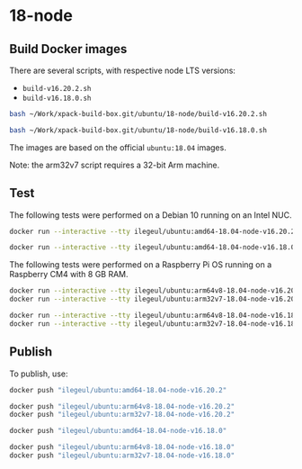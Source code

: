 
# 18-node

## Build Docker images

There are several scripts, with respective node LTS versions:

- `build-v16.20.2.sh`
- `build-v16.18.0.sh`

```sh
bash ~/Work/xpack-build-box.git/ubuntu/18-node/build-v16.20.2.sh
```

```sh
bash ~/Work/xpack-build-box.git/ubuntu/18-node/build-v16.18.0.sh
```

The images are based on the official `ubuntu:18.04` images.

Note: the arm32v7 script requires a 32-bit Arm machine.

## Test

The following tests were performed on a Debian 10
running on an Intel NUC.

```sh
docker run --interactive --tty ilegeul/ubuntu:amd64-18.04-node-v16.20.2
```

```sh
docker run --interactive --tty ilegeul/ubuntu:amd64-18.04-node-v16.18.0
```

The following tests were performed on a Raspberry Pi OS
running on a Raspberry CM4 with 8 GB RAM.

```sh
docker run --interactive --tty ilegeul/ubuntu:arm64v8-18.04-node-v16.20.2
docker run --interactive --tty ilegeul/ubuntu:arm32v7-18.04-node-v16.20.2
```

```sh
docker run --interactive --tty ilegeul/ubuntu:arm64v8-18.04-node-v16.18.0
docker run --interactive --tty ilegeul/ubuntu:arm32v7-18.04-node-v16.18.0
```

## Publish

To publish, use:

```sh
docker push "ilegeul/ubuntu:amd64-18.04-node-v16.20.2"

docker push "ilegeul/ubuntu:arm64v8-18.04-node-v16.20.2"
docker push "ilegeul/ubuntu:arm32v7-18.04-node-v16.20.2"
```

```sh
docker push "ilegeul/ubuntu:amd64-18.04-node-v16.18.0"

docker push "ilegeul/ubuntu:arm64v8-18.04-node-v16.18.0"
docker push "ilegeul/ubuntu:arm32v7-18.04-node-v16.18.0"
```
